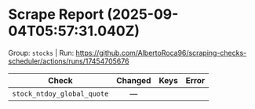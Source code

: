 # Scrape Report (2025-09-04T05:57:31.040Z)

Group: `stocks`  |  Run: https://github.com/AlbertoRoca96/scraping-checks-scheduler/actions/runs/17454705676

| Check | Changed | Keys | Error |
|---|:---:|:--|:--|
| `stock_ntdoy_global_quote` | — |  |  |
